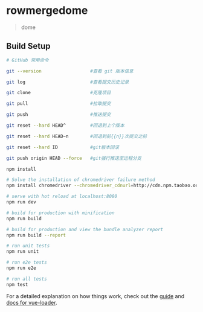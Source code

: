 # rowmergedome

> dome

## Build Setup

``` bash
# GitHub 常用命令

git --version                  #查看 git 版本信息

git log                        #查看提交历史记录

git clone                      #克隆项目

git pull                       #拉取提交

git push                       #推送提交

git reset --hard HEAD^         #回退到上个版本

git reset --hard HEAD~n        #回退到前{{n}}次提交之前

git reset --hard ID            #git版本回滚

git push origin HEAD --force   #git强行推送至远程分支

npm install

# Solve the installation of chromedriver failure method
npm install chromedriver --chromedriver_cdnurl=http://cdn.npm.taobao.org/dist/chromedriver

# serve with hot reload at localhost:8080
npm run dev

# build for production with minification
npm run build

# build for production and view the bundle analyzer report
npm run build --report

# run unit tests
npm run unit

# run e2e tests
npm run e2e

# run all tests
npm test
```

For a detailed explanation on how things work, check out the [guide](http://vuejs-templates.github.io/webpack/) and [docs for vue-loader](http://vuejs.github.io/vue-loader).
